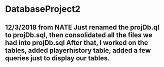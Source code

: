# DatabaseProject2
  12/3/2018 from NATE
  Just renamed the projDb.ql to projDb.sql, then consolidated all the files we had into projDb.sql
  After that, I worked on the tables, added playerhistory table, added a few queries just to display our tables.
  ----------------------------------------------------------------------------------------------------------------------------------------
